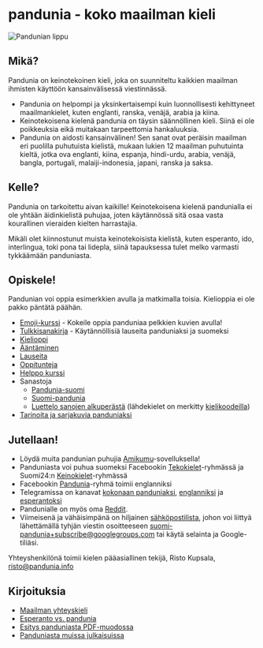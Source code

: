 pandunia - koko maailman kieli
==============================

![](http://www.pandunia.info/bandir/bandir.png "Pandunian lippu")

## Mikä?

Pandunia on keinotekoinen kieli, joka on suunniteltu kaikkien maailman ihmisten käyttöön kansainvälisessä viestinnässä.

- Pandunia on helpompi ja yksinkertaisempi kuin luonnollisesti kehittyneet maailmankielet, kuten englanti, ranska, venäjä, arabia ja kiina.
- Keinotekoisena kielenä pandunia on täysin säännöllinen kieli. Siinä ei ole poikkeuksia eikä muitakaan tarpeettomia hankaluuksia.
- Pandunia on aidosti kansainvälinen! Sen sanat ovat peräisin maailman eri puolilla puhutuista kielistä, mukaan lukien 12 maailman puhutuinta kieltä, jotka ova englanti, kiina, espanja, hindi-urdu, arabia, venäjä, bangla, portugali, malaiji-indonesia, japani, ranska ja saksa.

## Kelle?

Pandunia on tarkoitettu aivan kaikille! Keinotekoisena kielenä pandunialla ei ole yhtään äidinkielistä puhujaa, joten käytännössä sitä osaa vasta kourallinen vieraiden kielten harrastajia.

Mikäli olet kiinnostunut muista keinotekoisista kielistä, kuten esperanto, ido, interlingua, toki pona tai lidepla, siinä tapauksessa tulet melko varmasti tykkäämään panduniasta.

## Opiskele!

Pandunian voi oppia esimerkkien avulla ja matkimalla toisia. Kielioppia ei ole pakko päntätä päähän.

- [Emoji-kurssi](http://www.pandunia.info/pandunia/mini_darse.html) - Kokeile oppia panduniaa pelkkien kuvien avulla!
- [Tulkkisanakirja](fraze.md) - Käytännöllisiä lauseita panduniaksi ja suomeksi
- [Kielioppi](kanun.md)
- [Ääntäminen](abc.md)
- [Lauseita](fraze.md)
- [Oppitunteja](darse.md)
- [Helppo kurssi](gide.md)
- Sanastoja
    - [Pandunia-suomi](pandunia-suomi.md)
    - [Suomi-pandunia](suomi-pandunia.md)
    - [Luettelo sanojen alkuperästä](leksaslia.md) (lähdekielet on merkitty [kielikoodeilla](http://jkorpela.fi/kielet/nimet.html))
- [Tarinoita ja sarjakuvia panduniaksi](http://www.pandunia.info/pandunia/index.html)



## Jutellaan!

- Löydä muita pandunian puhujia [Amikumu](https://amikumu.com/)-sovelluksella!
- Panduniasta voi puhua suomeksi Facebookin [Tekokielet](http://www.facebook.com/groups/tekokielet)-ryhmässä ja Suomi24:n [Keinokielet](http://keskustelu.suomi24.fi/tiede-ja-teknologia/tiede/keinokielet)-ryhmässä
- Facebookin [Pandunia](http://www.facebook.com/groups/pandunia)-ryhmä toimii englanniksi
- Telegramissa on kanavat [kokonaan panduniaksi](https://t.me/joinchat/AAAAAENlKqzlMtGkrmf5rg), [englanniksi](https://t.me/joinchat/AAAAAEPVsifmS6xRLAlxVA) ja [esperantoksi](https://pandunia.telegramo.org/)
- Pandunialle on myös oma [Reddit](https://www.reddit.com/r/pandunia/).
- Viimeisenä ja vähäisimpänä on hiljainen [sähköpostilista](https://groups.google.com/forum/?hl=fi&fromgroups=#!forum/suomi-pandunia), johon voi liittyä lähettämällä tyhjän viestin osoitteeseen suomi-pandunia+subscribe@googlegroups.com tai käytä selainta ja Google-tiliäsi.

Yhteyshenkilönä toimii kielen pääasiallinen tekijä, Risto Kupsala, [risto@pandunia.info](mailto:risto@pandunia.info)

## Kirjoituksia

- [Maailman yhteyskieli](dunia_baxe.md)
- [Esperanto vs. pandunia](esperanti_i_pandunia.md)
- [Esitys panduniasta PDF-muodossa](Diaesitys.pdf)
- [Panduniasta muissa julkaisuissa](makal_tema_pandunia.md)

